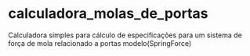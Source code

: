 # calculadora_molas_de_portas
Calculadora simples para cálculo de especificações para um sistema de força de mola relacionado a portas modelo(SpringForce)
